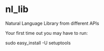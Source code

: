 nl_lib
======

Natural Language Library from different APIs

Your first time out you may have to run:

sudo easy_install -U setuptools

